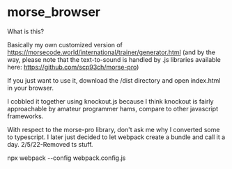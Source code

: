 # morse_browser

What is this?

Basically my own customized version of https://morsecode.world/international/trainer/generator.html (and by the way, 
please note that the text-to-sound is handled by .js libraries available here: https://github.com/scp93ch/morse-pro)

If you just want to use it, download the /dist directory and open index.html in your browser.

I cobbled it together using knockout.js because I think knockout is fairly approachable by amateur programmer hams,
compare to other javascript frameworks.

With respect to the morse-pro library, don't ask me why I converted some to typescript. I later just decided to let webpack
create a bundle and call it a day. 2/5/22-Removed ts stuff.

npx webpack --config webpack.config.js
